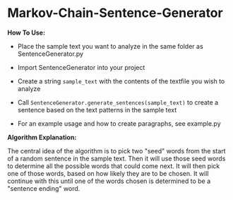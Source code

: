 Markov-Chain-Sentence-Generator
===============================

**How To Use:**

* Place the sample text you want to analyze in the same folder as SentenceGenerator.py

* Import SentenceGenerator into your project 

* Create a string `sample_text` with the contents of the textfile you wish to analyze

* Call `SentenceGenerator.generate_sentences(sample_text)` to create a sentence based on the text patterns in the sample text

* For an example usage and how to create paragraphs, see example.py

**Algorithm Explanation:**

The central idea of the algorithm is to pick two "seed" words from the start of a random sentence in the sample text. Then it will use those seed words to determine all the possible words that could come next. It will then pick one of those words, based on how likely they are to be chosen. It will continue with this until one of the words chosen is determined to be a "sentence ending" word.
